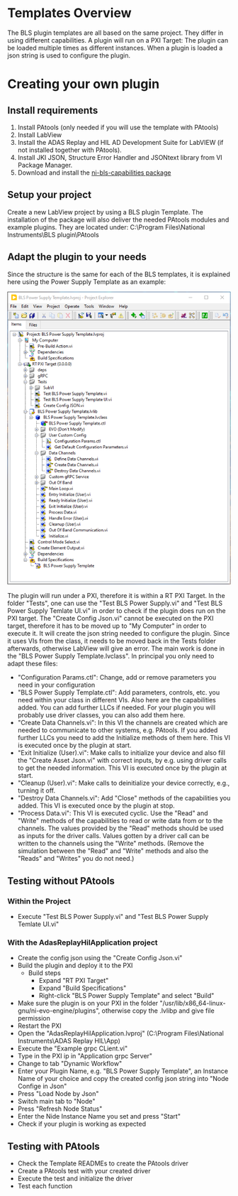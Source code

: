 # Templates Overview
The BLS plugin templates are all based on the same project. They differ in using different capabilities.
A plugin will run on a PXI Target: The plugin can be loaded multiple times as different instances. When a plugin is loaded a json string is used to configure the plugin.


# Creating your own plugin

## Install requirements
1. Install PAtools (only needed if you will use the template with PAtools)
1. Install LabView
1. Install the ADAS Replay and HIL AD Development Suite for LabVIEW (if not installed together with PAtools).
1. Install JKI JSON, Structure Error Handler and JSONtext library from VI Package Manager.
1. Download and install the [ni-bls-capabilities package](ni-bls-capabilities_1.0.0.0_windows_x64.nipkg)

## Setup your project
Create a new LabView project by using a BLS plugin Template.
The installation of the package will also deliver the needed PAtools modules and example plugins. They are located under:
C:\Program Files\National Instruments\BLS plugin\PAtools

## Adapt the plugin to your needs
Since the structure is the same for each of the BLS templates, it is explained here using the Power Supply Template as an example:

![BLS Power Supply Template](docs/img/BLS-Power-Supply.png)

The plugin will run under a PXI, therefore it is within a RT PXI Target.
In the folder "Tests", one can use the "Test BLS Power Supply.vi" and "Test BLS Power Supply Temlate UI.vi" in order to check if the plugin does run on the PXI target.
The "Create Config Json.vi" cannot be executed on the PXI target, therefore it has to be moved up to "My Computer" in order to execute it. It will create the json string needed to configure the plugin. Since it uses VIs from the class, it needs to be moved back in the Tests folder afterwards, otherwise LabView will give an error.
The main work is done in the "BLS Power Supply Template.lvclass". In principal you only need to adapt these files:

* "Configuration Params.ctl": Change, add or remove parameters you need in your configuration
* "BLS Power Supply Template.ctl": Add parameters, controls, etc. you need within your class in different VIs. Also here are the capabilities added. You can add further LLCs if needed. For your plugin you will probably use driver classes, you can also add them here.
* "Create Data Channels.vi": In this VI the channels are created which are needed to communicate to other systems, e.g. PAtools. If you added further LLCs you need to add the Initialize methods of them here. This VI is executed once by the plugin at start.
* "Exit Initialize (User).vi": Make calls to initialize your device and also fill the "Create Asset Json.vi" with correct inputs, by e.g. using driver calls to get the needed information. This VI is executed once by the plugin at start.
* "Cleanup (User).vi": Make calls to deinitialize your device correctly, e.g., turning it off.
* "Destroy Data Channels.vi": Add "Close" methods of the capabilities you added. This VI is executed once by the plugin at stop.
* "Process Data.vi": This VI is executed cyclic. Use the "Read" and "Write" methods of the capabilities to read or write data from or to the channels. The values provided by the "Read" methods should be used as inputs for the driver calls. Values gotten by a driver call can be written to the channels using the "Write" methods. (Remove the simulation between the "Read" and "Write" methods and also the "Reads" and "Writes" you do not need.)

## Testing without PAtools

### Within the Project
* Execute "Test BLS Power Supply.vi" and "Test BLS Power Supply Temlate UI.vi"

### With the AdasReplayHilApplication project
* Create the config json using the "Create Config Json.vi"
* Build the plugin and deploy it to the PXI
    - Build steps
        - Expand "RT PXI Target"
        - Expand "Build Specifications"
        - Right-click "BLS Power Supply Template" and select "Build"
* Make sure the plugin is on your PXI in the folder "/usr/lib/x86_64-linux-gnu/ni-evo-engine/plugins", otherwise copy the .lvlibp and give file permission
* Restart the PXI
* Open the "AdasReplayHilApplication.lvproj" (C:\Program Files\National Instruments\ADAS Replay HIL\App)
* Execute the "Example grpc CLient.vi"
* Type in the PXI ip in "Application grpc Server"
* Change to tab "Dynamic Workflow"
* Enter your Plugin Name, e.g. "BLS Power Supply Template", an Instance Name of your choice and copy the created config json string into "Node Confige in Json"
* Press "Load Node by Json"
* Switch main tab to "Node"
* Press "Refresh Node Status"
* Enter the Nide Instance Name you set and press "Start"
* Check if your plugin is working as expected

## Testing with PAtools
* Check the Template READMEs to create the PAtools driver
* Create a PAtools test with your created driver
* Execute the test and initialize the driver
* Test each function